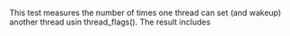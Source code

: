 This test measures the number of times one thread can set (and wakeup) another thread usin thread_flags().
The result includes

